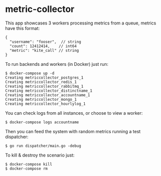 # metric-collector

This app showcases 3 workers processing metrics from a queue, metrics
have this format:

```
{
  "username": "fooser",  // string
  "count": 12412414,    // int64
  "metric": "kite_call" // string
}
```

To run backends and workers (in Docker) just run:

```
$ docker-compose up -d
Creating metriccollector_postgres_1
Creating metriccollector_redis_1
Creating metriccollector_rabbitmq_1
Creating metriccollector_distinctname_1
Creating metriccollector_accountname_1
Creating metriccollector_mongo_1
Creating metriccollector_hourlylog_1
```

You can check logs from all instances, or choose to view a worker:

```
$ docker-compose logs accountname
```

Then you can feed the system with random metrics running a test dispatcher:
```
$ go run dispatcher/main.go -debug
```

To kill & destroy the scenario just:
```
$ docker-compose kill
$ docker-compose rm
```
